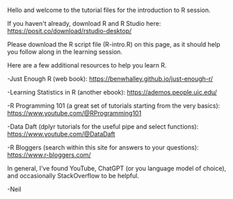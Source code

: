 Hello and welcome to the tutorial files for the introduction to R session.

If you haven't already, download R and R Studio here: https://posit.co/download/rstudio-desktop/

Please download the R script file (R-intro.R) on this page, as it should help you follow along in the learning session. 

Here are a few additional resources to help you learn R.

-Just Enough R (web book): https://benwhalley.github.io/just-enough-r/

-Learning Statistics in R (another ebook): https://ademos.people.uic.edu/

-R Programming 101 (a great set of tutorials starting from the very basics): https://www.youtube.com/@RProgramming101

-Data Daft (dplyr tutorials for the useful pipe and select functions): https://www.youtube.com/@DataDaft

-R Bloggers (search within this site for answers to your questions): https://www.r-bloggers.com/

In general, I've found YouTube, ChatGPT (or you language model of choice), and occasionally StackOverflow to be helpful.

-Neil

